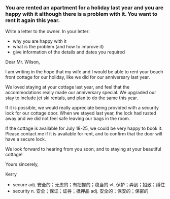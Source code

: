 ### You are rented an apartment for a holiday last year and you are happy with it although there is a problem with it. You want to rent it again this year.

Write a letter to the owner. In your letter:
 - why you are happy with it
 - what is the problem (and how to improve it)
 - give information of the details and dates you required


Dear Mr. Wilson,

I am writing in the hope that my wife and I would be able to rent your beach front cottage for our holiday, like we did for our anniversary last year.

We loved staying at your cottage last year, and feel that the accommodations really made our anniversary special. We upgraded our stay to include jet ski rentals, and plan to do the same this year.

If it is possible, we would really appreciate being provided with a security lock for our cottage door. When we stayed last year, the lock had rusted away and we did not feel safe leaving our bags in the room.

If the cottage is available for July 18-25, we could be very happy to book it.
Please contact me if it is available for rent, and to confirm that the door will have a secure lock.

We look forward to hearing from you soon, and to staying at your beautiful cottage!

Yours sincerely,

Kerry

- secure adj. 安全的；无虑的；有把握的；稳当的 vt. 保护；弄到；招致；缚住
- security n. 安全；保证；证券；抵押品 adj. 安全的；保安的；保密的
